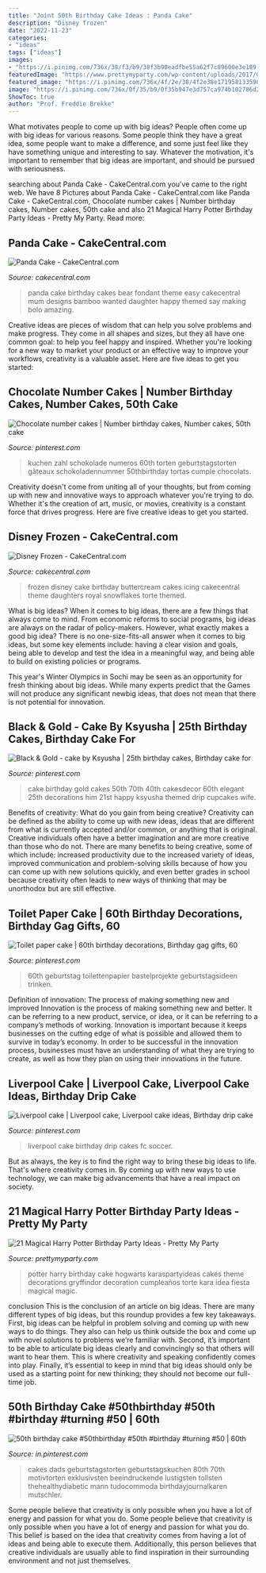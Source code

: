 ```yaml
---
title: "Joint 50th Birthday Cake Ideas : Panda Cake"
description: "Disney frozen"
date: "2022-11-23"
categories:
- "ideas"
tags: ["ideas"]
images:
- "https://i.pinimg.com/736x/38/f3/b9/38f3b90eadfbe55a62f7c89600e3e189--number-cakes-winter-cakes.jpg"
featuredImage: "https://www.prettymyparty.com/wp-content/uploads/2017/07/harry-potter-birthday-cake-e1500691012615.jpg"
featured_image: "https://i.pinimg.com/736x/4f/2e/38/4f2e38e171958133590f3ac3d82c3791.jpg"
image: "https://i.pinimg.com/736x/0f/35/b9/0f35b947e3d757ca974b102786d24bce.jpg"
ShowToc: true
author: "Prof. Freddie Brekke"
---
```



What motivates people to come up with big ideas?
People often come up with big ideas for various reasons. Some people think they have a great idea, some people want to make a difference, and some just feel like they have something unique and interesting to say. Whatever the motivation, it's important to remember that big ideas are important, and should be pursued with seriousness.

	

		
searching about Panda Cake - CakeCentral.com you've came to the right web. We have 8 Pictures about Panda Cake - CakeCentral.com like Panda Cake - CakeCentral.com, Chocolate number cakes | Number birthday cakes, Number cakes, 50th cake and also 21 Magical Harry Potter Birthday Party Ideas - Pretty My Party. Read more:
		
    
## Panda Cake - CakeCentral.com

<img loading=lazy src="https://cdn001.cakecentral.com/gallery/2015/03/900_841942UPe7_panda-cake.jpg" onerror="this.onerror=null;this.src='https://tse1.mm.bing.net/th?id=OIP.NJ9-zfqKHjVmYFnOIJY5SAHaLH&amp;pid=15.1';" alt="Panda Cake - CakeCentral.com">

_Source: cakecentral.com_

>panda cake birthday cakes bear fondant theme easy cakecentral mum designs bamboo wanted daughter happy themed say making bolo amazing. 

	

Creative ideas are pieces of wisdom that can help you solve problems and make progress. They come in all shapes and sizes, but they all have one common goal: to help you feel happy and inspired. Whether you're looking for a new way to market your product or an effective way to improve your workflows, creativity is a valuable asset. Here are five ideas to get you started: 

    
## Chocolate Number Cakes | Number Birthday Cakes, Number Cakes, 50th Cake

<img loading=lazy src="https://i.pinimg.com/736x/38/f3/b9/38f3b90eadfbe55a62f7c89600e3e189--number-cakes-winter-cakes.jpg" onerror="this.onerror=null;this.src='https://tse4.mm.bing.net/th?id=OIP.lS7QGjEe1kyFpVHe5RZqKgHaHa&amp;pid=15.1';" alt="Chocolate number cakes | Number birthday cakes, Number cakes, 50th cake">

_Source: pinterest.com_

>kuchen zahl schokolade numeros 60th torten geburtstagstorten gâteaux schokoladennummer 50thbirthday tortas cumple chocolats. 

	

Creativity doesn't come from uniting all of your thoughts, but from coming up with new and innovative ways to approach whatever you're trying to do. Whether it's the creation of art, music, or movies, creativity is a constant force that drives progress. Here are five creative ideas to get you started.

    
## Disney Frozen - CakeCentral.com

<img loading=lazy src="https://cdn001.cakecentral.com/gallery/2015/03/900_759939S9rs_disney-frozen.jpg" onerror="this.onerror=null;this.src='https://tse1.mm.bing.net/th?id=OIP.ttR5zhd0yryKyndZNDeD1wHaJ4&amp;pid=15.1';" alt="Disney Frozen - CakeCentral.com">

_Source: cakecentral.com_

>frozen disney cake birthday buttercream cakes icing cakecentral theme daughters royal snowflakes torte themed. 

	

What is big ideas?
When it comes to big ideas, there are a few things that always come to mind. From economic reforms to social programs, big ideas are always on the radar of policy-makers. However, what exactly makes a good big idea?
There is no one-size-fits-all answer when it comes to big ideas, but some key elements include: having a clear vision and goals, being able to develop and test the idea in a meaningful way, and being able to build on existing policies or programs.

This year's Winter Olympics in Sochi may be seen as an opportunity for fresh thinking about big ideas. While many experts predict that the Games will not produce any significant newbig ideas, that does not mean that there is not potential for innovation.

    
## Black &amp; Gold - Cake By Ksyusha | 25th Birthday Cakes, Birthday Cake For

<img loading=lazy src="https://i.pinimg.com/736x/4f/2e/38/4f2e38e171958133590f3ac3d82c3791.jpg" onerror="this.onerror=null;this.src='https://tse4.mm.bing.net/th?id=OIP.RRqWhjXwN_qc4n0JmLsmiAHaJ4&amp;pid=15.1';" alt="Black &amp; Gold - cake by Ksyusha | 25th birthday cakes, Birthday cake for">

_Source: pinterest.com_

>cake birthday gold cakes 50th 70th 40th cakesdecor 60th elegant 25th decorations him 21st happy ksyusha themed drip cupcakes wife. 

	

Benefits of creativity: What do you gain from being creative?
Creativity can be defined as the ability to come up with new ideas, ideas that are different from what is currently accepted and/or common, or anything that is original. Creative individuals often have a better imagination and are more creative than those who do not. There are many benefits to being creative, some of which include: increased productivity due to the increased variety of ideas, improved communication and problem-solving skills because of how you can come up with new solutions quickly, and even better grades in school because creativity often leads to new ways of thinking that may be unorthodox but are still effective.

    
## Toilet Paper Cake | 60th Birthday Decorations, Birthday Gag Gifts, 60

<img loading=lazy src="https://i.pinimg.com/736x/0f/35/b9/0f35b947e3d757ca974b102786d24bce.jpg" onerror="this.onerror=null;this.src='https://tse2.mm.bing.net/th?id=OIP.8fUKiZchYn4xoPwHo1TaOAHaJ3&amp;pid=15.1';" alt="Toilet paper cake | 60th birthday decorations, Birthday gag gifts, 60">

_Source: pinterest.com_

>60th geburtstag toilettenpapier bastelprojekte geburtstagsideen trinken. 

	

Definition of innovation: The process of making something new and improved
Innovation is the process of making something new and better. It can be referring to a new product, service, or idea, or it can be referring to a company’s methods of working. Innovation is important because it keeps businesses on the cutting edge of what is possible and allowed them to survive in today’s economy. In order to be successful in the innovation process, businesses must have an understanding of what they are trying to create, as well as how they plan on using their innovations in the future.

    
## Liverpool Cake | Liverpool Cake, Liverpool Cake Ideas, Birthday Drip Cake

<img loading=lazy src="https://i.pinimg.com/736x/f6/09/32/f609329c98eafc8f385c1c756475f5d5.jpg" onerror="this.onerror=null;this.src='https://tse2.mm.bing.net/th?id=OIP.E1CT1E6kY38WM96c8LsNeQHaLH&amp;pid=15.1';" alt="Liverpool cake | Liverpool cake, Liverpool cake ideas, Birthday drip cake">

_Source: pinterest.com_

>liverpool cake birthday drip cakes fc soccer. 

	

But as always, the key is to find the right way to bring these big ideas to life. That's where creativity comes in. By coming up with new ways to use technology, we can make big advancements that have a real impact on society.

    
## 21 Magical Harry Potter Birthday Party Ideas - Pretty My Party

<img loading=lazy src="https://www.prettymyparty.com/wp-content/uploads/2017/07/harry-potter-birthday-cake-e1500691012615.jpg" onerror="this.onerror=null;this.src='https://tse2.mm.bing.net/th?id=OIP.qj0zmbtx7daxmAVyMjfIOQHaLH&amp;pid=15.1';" alt="21 Magical Harry Potter Birthday Party Ideas - Pretty My Party">

_Source: prettymyparty.com_

>potter harry birthday cake hogwarts karaspartyideas cakes theme decorations gryffindor decoration cumpleaños torte kara idea fiesta magical magic. 

	

conclusion
This is the conclusion of an article on big ideas. 
There are many different types of big ideas, but this roundup provides a few key takeaways. First, big ideas can be helpful in problem solving and coming up with new ways to do things. They also can help us think outside the box and come up with novel solutions to problems we’re familiar with. 
 Second, it’s important to be able to articulate big ideas clearly and convincingly so that others will want to hear them. This is where creativity and speaking confidently comes into play. Finally, it’s essential to keep in mind that big ideas should only be used as a starting point for new thinking; they should not become our full-time job.

    
## 50th Birthday Cake #50thbirthday #50th #birthday #turning #50 | 60th

<img loading=lazy src="https://i.pinimg.com/736x/5a/a8/6b/5aa86bb3feeda4381d15fc7298861641.jpg" onerror="this.onerror=null;this.src='https://tse4.mm.bing.net/th?id=OIP.GibEE9pD0HwRf7-btpn-pwHaKB&amp;pid=15.1';" alt="50th birthday cake #50thbirthday #50th #birthday #turning #50 | 60th">

_Source: in.pinterest.com_

>cakes dads geburtstagstorten geburtstagskuchen 80th 70th motivtorten exklusivsten beeindruckende lustigsten tollsten thehealthydiabetic mann tudocommoda birthdayjournalkaren mutschler. 

	

Some people believe that creativity is only possible when you have a lot of energy and passion for what you do.
Some people believe that creativity is only possible when you have a lot of energy and passion for what you do. This belief is based on the idea that creativity comes from having a lot of ideas and being able to execute them. Additionally, this person believes that creative individuals are usually able to find inspiration in their surrounding environment and not just themselves.


